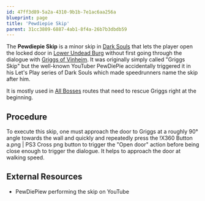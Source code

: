 ```yaml
---
id: 47ff3d89-5a2a-4310-9b1b-7e1ac6aa256a
blueprint: page
title: 'Pewdiepie Skip'
parent: 31cc3809-6887-4ab1-8f4a-26b7b3dbdb59
---
```

The **Pewdiepie Skip** is a minor skip in [Dark Souls](/darksouls) that lets the player open the locked door in [Lower Undead Burg](//darksouls.wikidot.com/undead-burg#toc4) without first going through the dialogue with [Griggs of Vinheim](//darksouls.wikidot.com/griggs-of-vinheim). It was originally simply called "Griggs Skip" but the well-known YouTuber PewDiePie accidentally triggered it in his Let's Play series of Dark Souls which made speedrunners name the skip after him.

It is mostly used in [All Bosses](/all-bosses-darksouls) routes that need to rescue Griggs right at the beginning.

## Procedure

To execute this skip, one must approach the door to Griggs at a roughly 90° angle towards the wall and quickly and repeatedly press the !X360 Button a.png | PS3 Cross png button to trigger the "Open door" action before being close enough to trigger the dialogue. It helps to approach the door at walking speed.

## External Resources

- PewDiePiew performing the skip on YouTube
